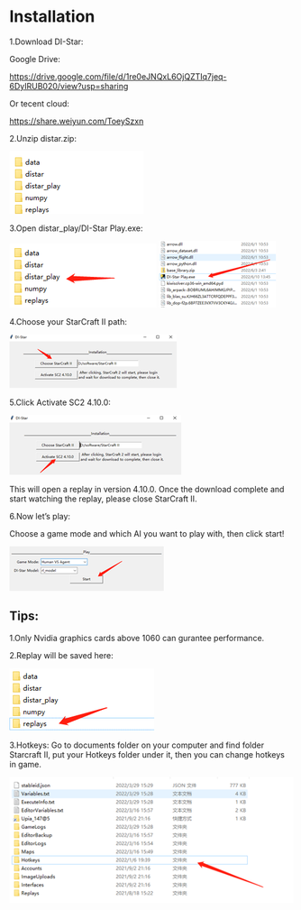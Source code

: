 # Installation

1.Download DI-Star:

Google Drive: 

https://drive.google.com/file/d/1re0eJNQxL6OjQZTIq7jeq-6DyIRUB020/view?usp=sharing

Or tecent cloud:

https://share.weiyun.com/ToeySzxn

2.Unzip distar.zip:

![](installation/1.png)
 
3.Open distar_play/DI-Star Play.exe:

![](installation/2.png)
![](installation/3.png)
  
4.Choose your StarCraft II path:

![](installation/4.png)
 
5.Click Activate SC2 4.10.0:

 ![](installation/5.png)

This will open a replay in version 4.10.0. Once the download complete and start watching the replay, please close StarCraft II.
 

 
6.Now let’s play:

Choose a game mode and which AI you want to play with, then click start!
 
![](installation/6.png) 
 
## Tips:
1.Only Nvidia graphics cards above 1060 can gurantee performance.

2.Replay will be saved here:

![](installation/7.png)
 
3.Hotkeys:
Go to documents folder on your computer and find folder Starcraft II, put your Hotkeys folder under it, then you can change hotkeys in game.
 
 ![](installation/8.png)
 
